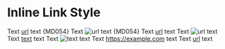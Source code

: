 # Inline Link Style

Text [url](https://example.com) text {MD054}
Text ![url](https://example.com) text {MD054}
Text [url] text
Text ![url] text
Text [text][url] text
Text ![text][url] text
Text <https://example.com> text
Text [url][] text

[url]: https://example.com

<!-- markdownlint-configure-file {
  "no-bare-urls": false,
  "link-image-reference-definitions": false,
  "link-image-style": {
    "style": "reference_or_autolink"
  }
} -->
